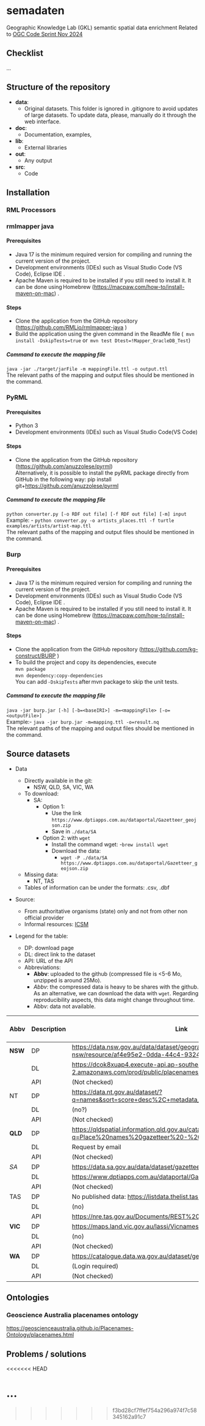 # semadaten

Geographic Knowledge Lab (GKL) semantic spatial data enrichment
Related to [OGC Code Sprint Nov 2024](https://www.ogc.org/ogc-events/the-november-2024-ogc-metadata-code-sprint/)

## Checklist
...


## Structure of the repository

- **data**: 
    - Original datasets. This folder is ignored in .gitignore to avoid updates of large datasets. To update data, please, manually do it through the web interface.
- **doc**: 
    - Documentation, examples, 
- **lib**: 
    - External libraries
- **out**: 
    - Any output
- **src**: 
    - Code

## Installation
### RML Processors
###  rmlmapper java 
#### Prerequisites 
* Java 17 is the minimum required version for compiling and running the current version of the project. <br>
* Development environments (IDEs) such as Visual Studio Code (VS Code), Eclipse IDE . <br>
* Apache Maven is required to be installed if you still need to install it. It can be done using Homebrew  (https://macpaw.com/how-to/install-maven-on-mac) .<br>
#### Steps 
* Clone the application from the GitHub repository (https://github.com/RMLio/rmlmapper-java ) 
* Build the application using the given command in the ReadMe file  (``` mvn install -DskipTests=true```  or  ```mvn test Dtest=!Mapper_OracleDB_Test```) 
##### Command to execute the mapping file 
```java -jar ./target/jarFile -m mappingFile.ttl -o output.ttl``` <br>
The relevant paths of the mapping and output files should be mentioned in the command. 

### PyRML 
#### Prerequisites 
* Python 3
* Development environments (IDEs) such as Visual Studio Code(VS Code) 
#### Steps 
* Clone the application from the GitHub repository (https://github.com/anuzzolese/pyrml) <br>
   Alternatively, it is possible to install the pyRML package directly from GitHub in the following way: 
pip install git+https://github.com/anuzzolese/pyrml 
##### Command to execute the mapping file
```python converter.py [-o RDF out file] [-f RDF out file] [-m] input ``` <br>
Example: - 
```python converter.py -o artists_places.ttl -f turtle examples/artists/artist-map.ttl ```
<br>The relevant paths of the mapping and output files should be mentioned in the command.

### Burp
#### Prerequisites 
* Java 17 is the minimum required version for compiling and running the current version of the project. <br>
* Development environments (IDEs) such as Visual Studio Code (VS Code), Eclipse IDE . <br>
* Apache Maven is required to be installed if you still need to install it. It can be done using Homebrew  (https://macpaw.com/how-to/install-maven-on-mac) .<br>
#### Steps 
* Clone the application from the GitHub repository (https://github.com/kg-construct/BURP )
* To build the project and copy its dependencies, execute <br>
```mvn package``` <br>
```mvn dependency:copy-dependencies  ``` <br>
You can add ```-DskipTests``` after mvn package to skip the unit tests.
##### Command to execute the mapping file
```java -jar burp.jar [-h] [-b=<baseIRI>] -m=<mappingFile> [-o=<outputFile>] ``` <br>
Example:- 
```java -jar burp.jar -m=mapping.ttl -o=result.nq ``` <br>
The relevant paths of the mapping and output files should be mentioned in the command. 
<br>

## Source datasets

- Data 
    - Directly available in the git:
        - NSW, QLD, SA, VIC, WA
    - To download:
        - SA: 
            - Option 1:
                - Use the link `https://www.dptiapps.com.au/dataportal/Gazetteer_geojson.zip`
                - Save in `./data/SA`
            - Option 2: with `wget`
                - Install the command wget: 
                    -`brew install wget`
                - Download the data:
                    - `wget -P ./data/SA https://www.dptiapps.com.au/dataportal/Gazetteer_geojson.zip`
    - Missing data:
        - NT, TAS
    - Tables of information can be under the formats: .csv, .dbf

- Source: 
    - From authoritative organisms (state) only and not from other non official provider
    - Informal resources: [ICSM](https://www.icsm.gov.au/individual-state-and-territory-gazetteers)


- Legend for the table:
	- DP: download page
	- DL: direct link to the dataset
	- API: URL of the API
	- Abbreviations:
		- **Abbv**: uploaded to the github (compressed file is <5-6 Mo, unzipped is around 25Mo).
		- *Abbv*: the compressed data is heavy to be shares with the github. As an alternative, we can download the data with `wget`. Regarding reproducibility aspects, this data might change throughout time.
		- Abbv: data not available.

| Abbv    | Description | Link                                                                                                                      | Data in github | Data to be downloaded | Downloaded |
| ------- | ----------- | ------------------------------------------------------------------------------------------------------------------------- | -------------- | --------------------- | ---------- |
| **NSW** | DP          | https://data.nsw.gov.au/data/dataset/geographical-name-register-of-nsw/resource/af4e95e2-0dda-44c4-9324-4a025169545c      | x              |                       | 15/11/2024 |
|         | DL          | https://dcok8xuap4.execute-api.ap-southeast-2.amazonaws.com/prod/public/placenames/geonames/download                      |                |                       |            |
|         | API         | (Not checked)                                                                                                             |                |                       |            |
| NT      | DP          | https://data.nt.gov.au/dataset/?q=names&sort=score+desc%2C+metadata_modified+desc                                         |                |                       |            |
|         | DL          | (no?)                                                                                                                     |                |                       |            |
|         | API         | (Not checked)                                                                                                             |                |                       |            |
| **QLD** | DP          | https://qldspatial.information.qld.gov.au/catalogue/custom/search.page?q=Place%20names%20gazetteer%20-%20Queensland       | x              |                       | 16/11/2024 |
|         | DL          | Request by email                                                                                                          |                |                       |            |
|         | API         | (Not checked)                                                                                                             |                |                       |            |
| *SA*    | DP          | https://data.sa.gov.au/data/dataset/gazetteer                                                                             |                | x                     |            |
|         | DL          | https://www.dptiapps.com.au/dataportal/Gazetteer_geojson.zip                                                              |                |                       |            |
|         | API         | (Not checked)                                                                                                             |                |                       |            |
| TAS     | DP          | No published data: https://listdata.thelist.tas.gov.au/opendata/                                                          |                |                       |            |
|         | DL          | (no)                                                                                                                      |                |                       |            |
|         | API         | https://nre.tas.gov.au/Documents/REST%20endoint%20User%20Notes.pdf                                                        |                |                       |            |
| **VIC** | DP          | https://maps.land.vic.gov.au/lassi/VicnamesUI.jsp                                                                         | x              |                       | 15/11/2024 |
|         | DL          | (no)                                                                                                                      |                |                       |            |
|         | API         | (Not checked)                                                                                                             |                |                       |            |
| **WA**  | DP          | https://catalogue.data.wa.gov.au/dataset/geographic-names-geonoma                                                         | x              |                       | 15/11/2024 |
|         | DL          | (Login required)                                                                                                          |                |                       |            |
|         | API         | (Not checked)                                                                                                             |                |                       |            |

## Ontologies

### Geoscience Australia placenames ontology

https://geoscienceaustralia.github.io/Placenames-Ontology/placenames.html


## Problems / solutions
<<<<<<< HEAD

...
=======
>>>>>>> f3bd28cf7ffef754a296a974f7c58345162a91c7
